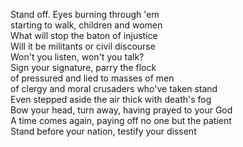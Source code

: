 Stand off. Eyes burning through 'em  
starting to walk, children and women  
What will stop the baton of injustice   
Will it be militants or civil discourse    
Won't you listen, won't you talk?  
Sign your signature, parry the flock  
of pressured and lied to masses of men  
of clergy and moral crusaders who've taken stand  
Even stepped aside the air thick with death's fog  
Bow your head, turn away, having prayed to your God  
A time comes again, paying off no one but the patient  
Stand before your nation, testify your dissent  
